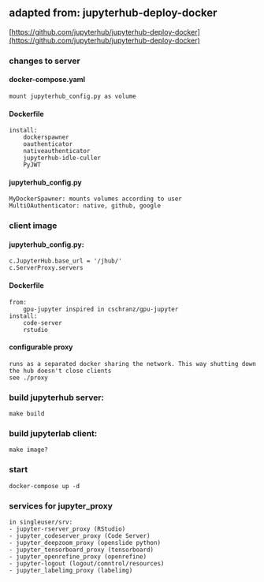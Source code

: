 ## adapted from: jupyterhub-deploy-docker 
[https://github.com/jupyterhub/jupyterhub-deploy-docker](https://github.com/jupyterhub/jupyterhub-deploy-docker) 

### changes to server

#### docker-compose.yaml
    mount jupyterhub_config.py as volume

#### Dockerfile
    install: 
        dockerspawner 
        oauthenticator
        nativeauthenticator
        jupyterhub-idle-culler 
        PyJWT

#### jupyterhub_config.py

    MyDockerSpawner: mounts volumes according to user
    MultiOAuthenticator: native, github, google

### client image 

#### jupyterhub_config.py:
    c.JupyterHub.base_url = '/jhub/'
    c.ServerProxy.servers

#### Dockerfile
    from:
        gpu-jupyter inspired in cschranz/gpu-jupyter
    install: 
        code-server
        rstudio

#### configurable proxy
    runs as a separated docker sharing the network. This way shutting down the hub doesn't close clients
    see ./proxy

### build jupyterhub server:
    make build

### build jupyterlab client:
    make image?

### start
    docker-compose up -d

### services for jupyter_proxy
    in singleuser/srv:
    - jupyter-rserver_proxy (RStudio)
    - jupyter_codeserver_proxy (Code Server)
    - jupyter_deepzoom_proxy (openslide python)
    - jupyter_tensorboard_proxy (tensorboard)
    - jupyter_openrefine_proxy (openrefine)
    - jupyter-logout (logout/comntrol/resources)
    - jupyter_labelimg_proxy (labelimg)
    